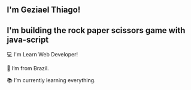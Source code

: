 
## I'm Geziael Thiago!
## I'm building the rock paper scissors game with java-script
 
:computer: I'm Learn Web Developer!

:house_with_garden: I’m from Brazil.

:books: I’m currently learning everything.


